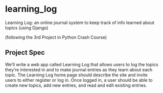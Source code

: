 # learning_log
Learning Log: an online journal system to keep track of info learned about topics (using Django)

(following the 3rd Project in Python Crash Course)

## Project Spec
We’ll write a web app called Learning Log that allows users to
log the topics they’re interested in and to make journal entries
as they learn about each topic. The Learning Log home page
should describe the site and invite users to either register or log
in. Once logged in, a user should be able to create new topics,
add new entries, and read and edit existing entries.
